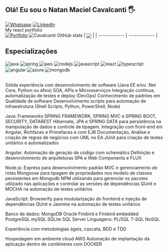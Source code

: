 ## Olá! Eu sou o Natan Maciel Cavalcanti 🖐️

[![Whatsapp](https://img.shields.io/badge/WhatsApp-25D366?style=for-the-badge&logo=whatsapp&logoColor=white)](https://api.whatsapp.com/send?phone=5511968279499)
[![LinkedIn](https://img.shields.io/badge/LinkedIn-0077B5?style=for-the-badge&logo=linkedin&logoColor=white)](https://www.linkedin.com/in/natan-maciel-cavalcanti-83694520b/)
<br/> My react portfolio
<br/>
[![Portfolio](https://img.shields.io/badge/React-20232A?style=for-the-badge&logo=react&logoColor=61DAFB&logoColor=white)](http://www.natanmaciel.com/)
![Cavalcanti GitHub stats](https://github-readme-stats.vercel.app/api?username=natanmacielc&show_icons=true&theme=dark&count_private=true) | <img align="center" src="https://github-readme-stats.vercel.app/api/top-langs/?username=natanmacielc&hide=python,css&layout=compact&theme=dark&hide_border=true" /></a> |
| ------------- | ------------- |


## Especializações

<div style="display: inline_block">
  <img align="center" alt="java" src="https://img.shields.io/badge/Java-ED8B00?style=for-the-badge&logo=java&logoColor=white" />
  <img align="center" alt="spring" src="https://img.shields.io/badge/Spring-6DB33F?style=for-the-badge&logo=spring&logoColor=white" />
  <img align="center" alt="aws" src="https://img.shields.io/badge/Amazon_AWS-232F3E?style=for-the-badge&logo=amazon-aws&logoColor=white" />
  <img align="center" alt="nodejs" src="https://img.shields.io/badge/Node.js-43853D?style=for-the-badge&logo=node.js&logoColor=white" />
  <img align="center" alt="javascript" src="https://img.shields.io/badge/JavaScript-323330?style=for-the-badge&logo=javascript&logoColor=F7DF1E" />
  <img align="center" alt="react" src="https://img.shields.io/badge/React-20232A?style=for-the-badge&logo=react&logoColor=61DAFB" />
  <img align="center" alt="typescript" src="https://img.shields.io/badge/TypeScript-007ACC?style=for-the-badge&logo=typescript&logoColor=white" />
  <img align="center" alt="angular" src="https://img.shields.io/badge/Angular-DD0031?style=for-the-badge&logo=angular&logoColor=white"/>
   <img align="center" alt="azure" src="https://img.shields.io/badge/Microsoft_Azure-0089D6?style=for-the-badge&logo=microsoft-azure&logoColor=white"/>
  <img align="center" alt="mongodb" src="https://img.shields.io/badge/MongoDB-4EA94B?style=for-the-badge&logo=mongodb&logoColor=white"/>
  
  
</div><br/>

Sólida experiência com desenvolvimento de software (Java EE e/ou .Net Core, Python ou afins)
SOA, APIs e Microsserviços
Integração contínua, automatização de testes e deploy (DevOps)
Conhecimento de padrões em Qualidade de software
Desenvolvimento scripts para automação de infraestrutura (Shell Scripts, Python, PowerShell, Node)

Java:
Frameworks SPRING FRAMEWORK, SPRING MVC e SPRING BOOT, SECURITY, DATAREST Hibernate, JPA e SPRING DATA para persistência na manipulação de dados e controle de tipagem. Integração com front-end em Angular, Richfaces e Primefaces e com EJB Documentação, Análise e criação de regras de negócios com UML no EA
JUnit para criação de testes unitários e automatizados

Angular:
Automação de geração de código com schematics Definição e desenvolvimento de arquiteturas SPA e Web Components e FLUX

Node.js:
Express para desenvolvimento padrão MVC e gerenciamento de rotas
Mongoose para tipagem de propriedades nos modelo de classes persistentes em Mongodb
NPM utilizando para gerenciar os pacotes utilizado nas aplicações e controlar as versões de dependências
QUnit e MOCHA na automação de testes unitários

JavaScript:
Browserify para modularização do frontend e injeção de dependências
QUnit e Jasmine na automação de testes unitários

Banco de dados:
MongoDB Oracle Firebird e Firebird embedded PostgreSQL mySQL SQLite SQL Server Linguagens: PL/SQL T-SQL NoSQL

Experiência com metodologias ágeis, cascata, BDD e TDD

Hospedagem em ambiente cloud AWS
Automação de implantação da aplicação dentro de contêineres com DOCKER

